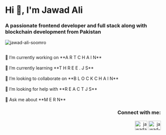 <h1 >Hi 👋, I'm Jawad Ali</h1>
<h3 >A passionate frontend developer and full stack along with blockchain development from Pakistan</h3>
<p> <img src="https://komarev.com/ghpvc/?username=jawad-ali-soomro&label=Profile%20views&color=0e75b6&style=flat" alt="jawad-ali-soomro" /> </p>
<br />
🔭 I’m currently working on **A R T C H A I N**
<br />
<br />
🌱 I’m currently learning **T H R E E . J S**
<br />
<br />
👯 I’m looking to collaborate on **B L O C K C H A I N**
<br />
<br />
🤝 I’m looking for help with **R E A C T J S**
<br />
<br />
💬 Ask me about **M E R N**
  <br />
<h3 align="right">Connect with me:</h3>
<p align="right">
<a href="https://dev.to/jawadalisoomro" target="blank"><img align="center" src="https://raw.githubusercontent.com/rahuldkjain/github-profile-readme-generator/master/src/images/icons/Social/devto.svg" alt="jawadalisoomro" height="30" width="40" /></a>
<a href="https://linkedin.com/in/jawad-dakhan-250a742a0" target="blank"><img align="center" src="https://raw.githubusercontent.com/rahuldkjain/github-profile-readme-generator/master/src/images/icons/Social/linked-in-alt.svg" alt="jawad-dakhan-250a742a0" height="30" width="40" /></a>
</p>
